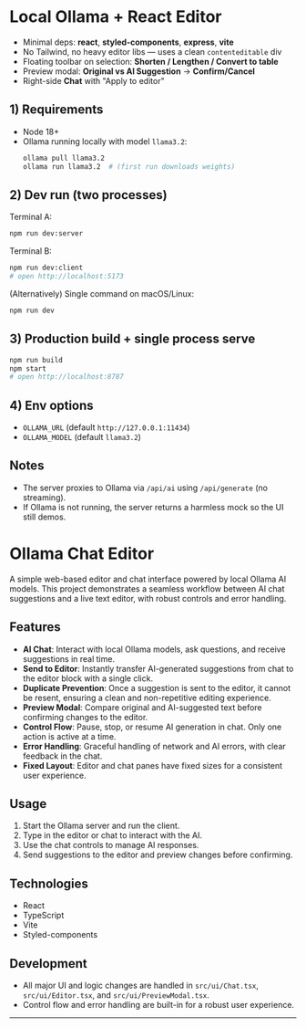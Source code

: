 # Local Ollama + React Editor

- Minimal deps: **react**, **styled-components**, **express**, **vite**
- No Tailwind, no heavy editor libs — uses a clean `contenteditable` div
- Floating toolbar on selection: **Shorten / Lengthen / Convert to table**
- Preview modal: **Original vs AI Suggestion** → **Confirm/Cancel**
- Right-side **Chat** with "Apply to editor"

## 1) Requirements
- Node 18+
- Ollama running locally with model `llama3.2`:
  ```bash
  ollama pull llama3.2
  ollama run llama3.2  # (first run downloads weights)
  ```

## 2) Dev run (two processes)
Terminal A:
```bash
npm run dev:server
```
Terminal B:
```bash
npm run dev:client
# open http://localhost:5173
```

(Alternatively) Single command on macOS/Linux:
```bash
npm run dev
```

## 3) Production build + single process serve
```bash
npm run build
npm start
# open http://localhost:8787
```

## 4) Env options
- `OLLAMA_URL` (default `http://127.0.0.1:11434`)
- `OLLAMA_MODEL` (default `llama3.2`)

## Notes
- The server proxies to Ollama via `/api/ai` using `/api/generate` (no streaming). 
- If Ollama is not running, the server returns a harmless mock so the UI still demos.

# Ollama Chat Editor

A simple web-based editor and chat interface powered by local Ollama AI models. This project demonstrates a seamless workflow between AI chat suggestions and a live text editor, with robust controls and error handling.

## Features

- **AI Chat**: Interact with local Ollama models, ask questions, and receive suggestions in real time.
- **Send to Editor**: Instantly transfer AI-generated suggestions from chat to the editor block with a single click.
- **Duplicate Prevention**: Once a suggestion is sent to the editor, it cannot be resent, ensuring a clean and non-repetitive editing experience.
- **Preview Modal**: Compare original and AI-suggested text before confirming changes to the editor.
- **Control Flow**: Pause, stop, or resume AI generation in chat. Only one action is active at a time.
- **Error Handling**: Graceful handling of network and AI errors, with clear feedback in the chat.
- **Fixed Layout**: Editor and chat panes have fixed sizes for a consistent user experience.

## Usage

1. Start the Ollama server and run the client.
2. Type in the editor or chat to interact with the AI.
3. Use the chat controls to manage AI responses.
4. Send suggestions to the editor and preview changes before confirming.

## Technologies
- React
- TypeScript
- Vite
- Styled-components

## Development
- All major UI and logic changes are handled in `src/ui/Chat.tsx`, `src/ui/Editor.tsx`, and `src/ui/PreviewModal.tsx`.
- Control flow and error handling are built-in for a robust user experience.

---
